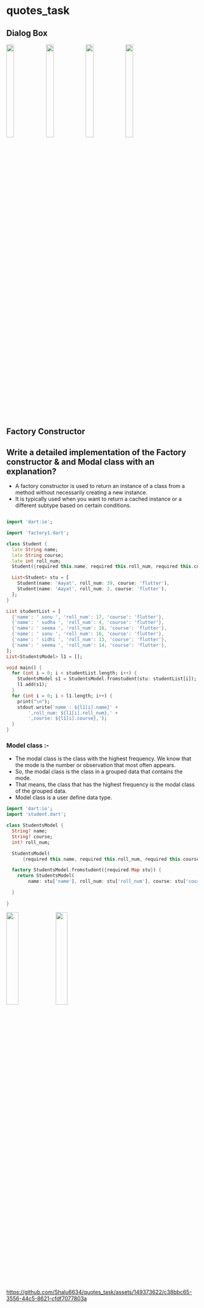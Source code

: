 # quotes_task
## Dialog Box
<p>
 <img src = "https://github.com/Shalu6634/quotes_task/assets/149373622/1d570759-885d-44f2-95b2-7df581494daf" height = 25%  width = 20%>
 <img src = "https://github.com/Shalu6634/quotes_task/assets/149373622/cd8f8aba-2d1a-41e0-bbad-daebe0c85f57" height = 25%  width = 20%>
 <img src = "https://github.com/Shalu6634/quotes_task/assets/149373622/0822f4a4-2e09-4a8e-8b6e-b133f0a8482e" height = 25%  width = 20%>
 <img src = "https://github.com/Shalu6634/quotes_task/assets/149373622/306acd50-a784-4eca-b927-961e6f395d8c" height = 25%  width = 20%>
</p>


##  Factory Constructor



## Write a detailed implementation of the Factory constructor & and Modal class with an explanation?

 - A factory constructor is used to return an      instance of a class from a method without necessarily creating a new instance. 
- It is typically used when you want to return a cached instance or a different subtype based on certain conditions. 
```dart

import 'dart:io';

import 'factory1.dart';

class Student {
  late String name;
  late String course;
  late int roll_num;
  Student({required this.name, required this.roll_num, required this.course});

  List<Student> stu = [
    Student(name: 'Aayat', roll_num: 39, course: 'flutter'),
    Student(name: 'Aayat', roll_num: 2, course: 'flutter'),
  ];
}

List studentList = [
  {'name': ' sonu ', 'roll_num': 17, 'course': 'flutter'},
  {'name': ' sudha ', 'roll_num': 4, 'course': 'flutter'},
  {'name': ' seema ', 'roll_num': 16, 'course': 'flutter'},
  {'name': ' sonu ', 'roll_num': 16, 'course': 'flutter'},
  {'name': ' sidhi ', 'roll_num': 13, 'course': 'flutter'},
  {'name': ' seema ', 'roll_num': 14, 'course': 'flutter'},
];
List<StudentsModel> l1 = [];

void main() {
  for (int i = 0; i < studentList.length; i++) {
    StudentsModel s1 = StudentsModel.fromstudent(stu: studentList[i]);
    l1.add(s1);
  }
  for (int i = 0; i < l1.length; i++) {
    print("\n");
    stdout.write('name : ${l1[i].name}' +
        ',roll_num: ${l1[i].roll_num},' +
        ',course: ${l1[i].course},');
  }
}

```

### Model class :-
- The modal class is the class with the highest frequency. We know that the mode is the number or observation that most often appears.
-  So, the modal class is the class in a grouped data that contains the mode. 
- That means, the class that has the highest frequency is the modal class of the grouped data.
- Model class is a user define data type.


```dart
import 'dart:io';
import 'student.dart';

class StudentsModel {
  String? name;
  String? course;
  int? roll_num;

  StudentsModel(
      {required this.name, required this.roll_num, required this.course});

  factory StudentsModel.fromstudent({required Map stu}) {
    return StudentsModel(
        name: stu['name'], roll_num: stu['roll_num'], course: stu['course']);

  }
  
}

```


<img src = "https://github.com/Shalu6634/quotes_task/assets/149373622/e1d30911-bd41-40cb-a9fa-42ab80b465bf" height = 25%  width = 25%>
<img src = "https://github.com/Shalu6634/quotes_task/assets/149373622/79251c86-5a15-4d01-b3f7-e442565b0eb6" height = 25%  width = 25%>


https://github.com/Shalu6634/quotes_task/assets/149373622/c38bbc65-3556-44c5-8621-cfdf7077803a

